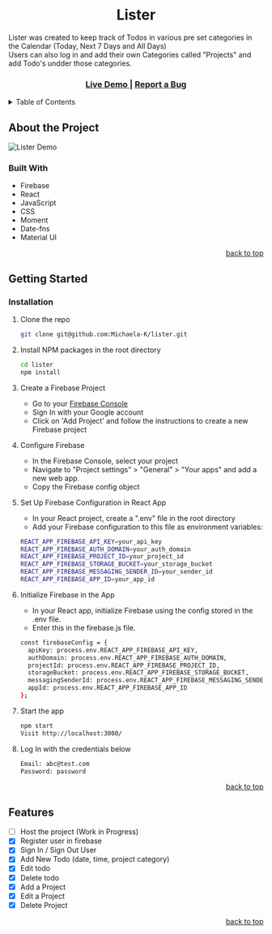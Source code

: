 <a id="readme-top"></a>
<h1 align="center"> Lister </h1>
Lister was created to keep track of Todos in various pre set categories in the Calendar (Today, Next 7 Days and All Days)
<br/>
Users can also log in and add their own Categories called "Projects" and add Todo's undder those categories. 
<br />

<h3 align="center">
  <a href="http://Michaela-K/github.io/lister"> Live Demo </a> | <a href="https://github.com/Michaela-K/lister/issues"> Report a Bug </a>
</h3>

<!-- TABLE OF CONTENTS -->
<details>
  <summary>Table of Contents</summary>
  <ol>
    <li>
      <a href="#about">About The Project</a>
      <ul>
        <li><a href="#built-with">Built With</a></li>
      </ul>
    </li>
    <li>
      <a href="#getting-started">Getting Started</a>
      <ul>
        <li><a href="#installation">Installation</a></li>
      </ul>
    </li>
    <li><a href="#features">Features</a></li>
  </ol>
</details>


<!-- ABOUT THE PROJECT -->
## About the Project <a id="about"></a>

![Lister Demo](public/lister-demo-GIF.gif)

### Built With 

- Firebase
- React
- JavaScript
- CSS
- Moment
- Date-fns
- Material UI

<p align="right"><a href="#readme-top">back to top</a></p>


<!-- GETTING STARTED -->
## Getting Started <a id="getting-started"></a>

### Installation <a id="installation"></a>

1. Clone the repo
   ```sh
   git clone git@github.com:Michaela-K/lister.git
   ```
2. Install NPM packages in the root directory
   ```sh
   cd lister
   npm install
   ```
3. Create a Firebase Project
    
    - Go to your <a href="https://console.firebase.google.com">Firebase Console</a>
    - Sign In with your Google account
    - Click on 'Add Project' and follow the instructions to create a new Firebase project
    
4. Configure Firebase
    - In the Firebase Console, select your project
    - Navigate to "Project settings" > "General" > "Your apps" and add a new web app.
    - Copy the Firebase config object

5. Set Up Firebase Configuration in React App
    - In your React project, create a ".env" file in the root directory
    - Add your Firebase configuration to this file as environment variables:
    ```sh
    REACT_APP_FIREBASE_API_KEY=your_api_key
    REACT_APP_FIREBASE_AUTH_DOMAIN=your_auth_domain
    REACT_APP_FIREBASE_PROJECT_ID=your_project_id      
    REACT_APP_FIREBASE_STORAGE_BUCKET=your_storage_bucket
    REACT_APP_FIREBASE_MESSAGING_SENDER_ID=your_sender_id
    REACT_APP_FIREBASE_APP_ID=your_app_id
    ```
    
6. Initialize Firebase in the App
    - In your React app, initialize Firebase using the config stored in the .env file. 
    - Enter this in the firebase.js file.

    ```sh
    const firebaseConfig = {
      apiKey: process.env.REACT_APP_FIREBASE_API_KEY,
      authDomain: process.env.REACT_APP_FIREBASE_AUTH_DOMAIN,
      projectId: process.env.REACT_APP_FIREBASE_PROJECT_ID,
      storageBucket: process.env.REACT_APP_FIREBASE_STORAGE_BUCKET,
      messagingSenderId: process.env.REACT_APP_FIREBASE_MESSAGING_SENDER_ID,
      appId: process.env.REACT_APP_FIREBASE_APP_ID
    };
    ```

7. Start the app
   ```sh
   npm start
   Visit http://localhost:3000/
   ```

8. Log In with the credentials below
   ```sh
   Email: abc@test.com
   Password: password
   ```
<p align="right"><a href="#readme-top">back to top</a></p>


## Features <a id="features"></a>
- [ ] Host the project (Work in Progress)
- [x] Register user in firebase
- [x] Sign In / Sign Out User
- [x] Add New Todo (date, time, project category)
- [x] Edit todo
- [x] Delete todo
- [x] Add a Project
- [x] Edit a Project
- [x] Delete Project

<p align="right"><a href="#readme-top">back to top</a></p>